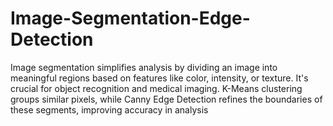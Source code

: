 # Image-Segmentation-Edge-Detection
Image segmentation simplifies analysis by dividing an image into meaningful regions based on features like color, intensity, or texture. It's crucial for object recognition and medical imaging. K-Means clustering groups similar pixels, while Canny Edge Detection refines the boundaries of these segments, improving accuracy in analysis
